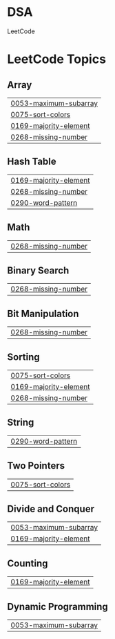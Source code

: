 # DSA
LeetCode

<!---LeetCode Topics Start-->
# LeetCode Topics
## Array
|  |
| ------- |
| [0053-maximum-subarray](https://github.com/srushti2403/DSA/tree/master/0053-maximum-subarray) |
| [0075-sort-colors](https://github.com/srushti2403/DSA/tree/master/0075-sort-colors) |
| [0169-majority-element](https://github.com/srushti2403/DSA/tree/master/0169-majority-element) |
| [0268-missing-number](https://github.com/srushti2403/DSA/tree/master/0268-missing-number) |
## Hash Table
|  |
| ------- |
| [0169-majority-element](https://github.com/srushti2403/DSA/tree/master/0169-majority-element) |
| [0268-missing-number](https://github.com/srushti2403/DSA/tree/master/0268-missing-number) |
| [0290-word-pattern](https://github.com/srushti2403/DSA/tree/master/0290-word-pattern) |
## Math
|  |
| ------- |
| [0268-missing-number](https://github.com/srushti2403/DSA/tree/master/0268-missing-number) |
## Binary Search
|  |
| ------- |
| [0268-missing-number](https://github.com/srushti2403/DSA/tree/master/0268-missing-number) |
## Bit Manipulation
|  |
| ------- |
| [0268-missing-number](https://github.com/srushti2403/DSA/tree/master/0268-missing-number) |
## Sorting
|  |
| ------- |
| [0075-sort-colors](https://github.com/srushti2403/DSA/tree/master/0075-sort-colors) |
| [0169-majority-element](https://github.com/srushti2403/DSA/tree/master/0169-majority-element) |
| [0268-missing-number](https://github.com/srushti2403/DSA/tree/master/0268-missing-number) |
## String
|  |
| ------- |
| [0290-word-pattern](https://github.com/srushti2403/DSA/tree/master/0290-word-pattern) |
## Two Pointers
|  |
| ------- |
| [0075-sort-colors](https://github.com/srushti2403/DSA/tree/master/0075-sort-colors) |
## Divide and Conquer
|  |
| ------- |
| [0053-maximum-subarray](https://github.com/srushti2403/DSA/tree/master/0053-maximum-subarray) |
| [0169-majority-element](https://github.com/srushti2403/DSA/tree/master/0169-majority-element) |
## Counting
|  |
| ------- |
| [0169-majority-element](https://github.com/srushti2403/DSA/tree/master/0169-majority-element) |
## Dynamic Programming
|  |
| ------- |
| [0053-maximum-subarray](https://github.com/srushti2403/DSA/tree/master/0053-maximum-subarray) |
<!---LeetCode Topics End-->